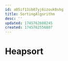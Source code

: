 ```yaml
---
id: a05if13ib87yj6izouk0shg
title: SortingAlgorithm
desc: ''
updated: 1745762608245
created: 1745762556807
---
```



# Heapsort
